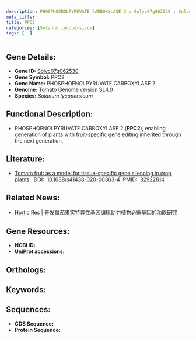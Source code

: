 ```yaml
---
description: PHOSPHOENOLPYRUVATE CARBOXYLASE 2 ; Solyc07g062530 ; Solanum lycopersicum
meta_title:
title: PPC2
categories: [Solanum lycopersicum]
tags: [  ]
---
```


## Gene Details:
- **Gene ID:**	[Solyc07g062530]()
- **Gene Symbol:** PPC2
- **Gene Name:** PHOSPHOENOLPYRUVATE CARBOXYLASE 2
- **Genome:** [Tomato Genome version SL4.0]()
- **Species:** *Solanum lycopersicum*

## Functional Description:
   - PHOSPHOENOLPYRUVATE CARBOXYLASE 2 (**PPC2**), enabling generation of plants with fruit-specific gene editing inherited through the next generation. 

## Literature:
   - [Tomato fruit as a model for tissue-specific gene silencing in crop plants.]( https://academic.oup.com/hr/article/doi/10.1038/s41438-020-00363-4/6445655?login=true)&nbsp;&nbsp;DOI:&nbsp;&nbsp;[10.1038/s41438-020-00363-4](https://academic.oup.com/hr/article/doi/10.1038/s41438-020-00363-4/6445655?login=true)&nbsp;&nbsp;PMID:&nbsp;&nbsp;[32922814](https://pubmed.ncbi.nlm.nih.gov/32922814/)

## Related News:
   - [Hortic Res | 开发番茄果实特异性基因编辑助力植物必需基因的功能研究](https://mp.weixin.qq.com/s?__biz=Mzg3MDEwNDEyMg==&mid=2247496321&idx=4&sn=417e7d47f5b3c16d3ea467b2b61b4577&chksm=ce905fd4f9e7d6c2b7a9a8a1ebca0858f928a568d2642a4054f855cd3c35b6119d2c535f442a&scene=27#wechat_redirect)

## Gene Resources:
- **NCBI ID:** [](https://www.ncbi.nlm.nih.gov/gene/?term=)
- **UniProt accessions:** [](https://www.uniprot.org/uniprotkb//entry)

## Orthologs:

## Keywords:


## Sequences:
- **CDS Sequence:**
- **Protein Sequence:**
